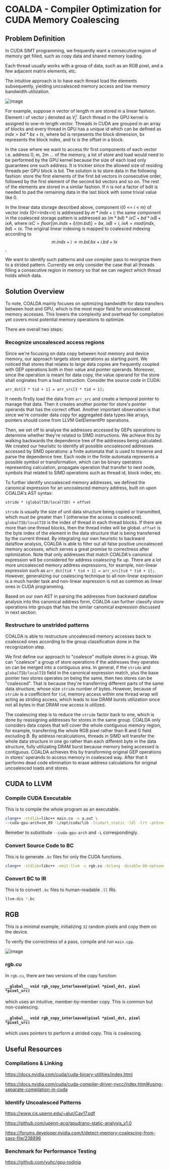 # COALDA - Compiler Optimization for CUDA Memory Coalescing

## Problem Definition
In CUDA SIMT programming, we frequently want a consecutive region of memory get filled, such as copy data and shared memory loading.

Each thread usually works with a group of data, such as an RGB pixel, and a few adjacent matrix elements, etc.

The intuitive approach is to have each thread load the elements subsequently, yielding uncoalesced memory access and low memory bandwidth utilization.

![image](https://github.com/zianglih/EECS583_Project/assets/40673516/c29dc0fe-c1b0-4880-be0f-222297b7720a)



For example, suppose n vector of length m are stored in a linear fashion. Element i of vector j denoted as $V_j^i$. Earch thread in the GPU kernel is assigned to one-m length vector. Threads in CUDA are grouped in an array of blocks and every thread in GPU has a unique id which can be defined as $indx = bd*bx +tx$, where bd is rerpesents the block dimension, bx represents the block index, and tx is the offset in a block.

In the case where we want to access thr first components of each vector i.e. address 0, m, 2m ... of the memory, a lot of store and load would need to be performed by the GPU kernel because the size of each load only guarantees one such address. It is trickier since the allowed size of residing threads per GPU block is bd. The solution is to store data in the following fashion: store the first elements of the first bd vectors in consecutive order, followed by the first element of the second bd vectors and so on. The rest of the elements are stored in a similar fashion. If n is not a factor of bdit is needed to pad the remaining data in the last block with some trivial value like 0.

In the linear data storage described above, component i(0 <= i < m) of vector indx (0<=indx<n) is addressed by $m * indx + i$; the same component in the coalesced storage pattern is addressed as $(m*bd)*ixC + bd * ixB + ixA$, where $ixC = floor[(m.indx + i)/(m.bd)]=bx$, $ixB=i$, $ixA=mod(indx,bd)=tx$.
The original linear indexing is mapped to coalesced indexing according to $$m.indx+i \rightarrow m.bd.bx+i.bd+tx$$.

We want to identify such patterns and use compiler pass to reorgnize them to a strided pattern.
Currently we only consider the case that all threads filling a consecutive region in memory so that we can neglect which thread holds which data.


## Solution Overview
To note, COALDA mainly focuses on optimizing bandwidth for data transfers between host and GPU, which is the most major field for uncoalesced memory accesses. This lowers the complexity and overhead for compilation yet covers most potential memory operations to optimize. 

There are overall two steps:

### Recognize uncoalesced access regions
Since we're focusing on data copy between host memory and device memory, our approach targets store operations as starting point. We noticed that stores that relates to large data copies are frequently coupled with GEP operations both in their value and pointer operands. Moreover, since the operation is meant for data copy, the value operand for the store shall originates from a load instruction. Consider the source code in CUDA:
```
arr_dst[3 * tid + 1] = arr_src[3 * tid + 1]; 
```
It needs firstly load the data from `arr_src` and create a temporal pointer to manage that data. Then it creates another pointer for store's pointer operands that has the correct offset. Another important observation is that since we're consider data copy for aggregated data types like arrays, pointers should come from LLVM GetElementPtr operations.

Then, we set off to analyse the addresses accessed by GEPs operations to determine whether they're related to SIMD instructions. We achieve this by walking backwards the dependence tree of the addresses being calculated. We created our heuristic to identify all possible uncoalesced addresses accessed by SIMD operations: a finite automata that is used to traverse and parse the dependence tree. Each node in the finite automata represents a possible symbol or transformation, which can be binary operators representing calculation, propagate operation that transfer to next node, symbols that related to SIMD operations such as thread id, block index, etc. 

To further identify uncoalesced memory addresses, we defined the canonical expression for an uncoalesced memory address, built on upon COALDA's AST syntax:
```
stride * (globalTID/localTID) + offset
```
`stride` is usually the size of unit data structure being copied or transmitted, which must be greater than 1 (otherwise the access is coalesced). `globalTID/localTID` is the index of thread in each thread blocks. If there are more than one thread blocks, then the thread index will be global. `offset` is the byte index of the element in the data structure that is being transferred by the current thread. By integrating our own heuristic to backward dataflow analysis, COALDA is able to filter out all false positive uncoalesced memory accesses, which serves a great promise to correctness after optimization. Note that only addresses that match COALDA's canonical expression will be considered for address coalescing fix up. There are a lot more uncoalesced memory address expressions, for example, non-linear expression such as `arr_dst[tid * tid + 1] = arr_src[tid * tid + 1];`. However, generalizing our coalescing technique to all non-linear expression is a much harder task and non-linear expression is not as common as linear ones in CUDA programming. 

Based on our own AST in parsing the addresses from backward dataflow analysis into this canonical address form, COALDA can further classify store operations into groups that has the similar canonical expression discussed in next section.

### Restructure to unstrided patterns
COALDA is able to restructure uncoalesced memory accesses back to coalesced ones according to the group classification done in the recognization step. 

We first define our approach to "coalesce" multiple stores in a group. We can "coalesce" a group of store operations if the addresses they operates on can be merged into a contiguous area. In general, if the `stride` and `globalTID/localTID` field in the canonical expression match, plus the base pointer two stores operates on being the same, then two stores can be "coalesced". That is because they're transferring different parts of the same data structure, whose size `stride` number of bytes. However, because of `stride` is a coefficient for `tid`, memory access within one thread wrap will acting as striding access, which leads to low DRAM bursts utilization since not all bytes in that DRAM row access is utilized.

The coalescing step is to reduce the `stride` factor back to one, which is done by reassigning addresses for stores in the same group. COALDA only considers data copies that will cover the whole contiguous memory region, for example, transferring the whole RGB pixel rather than R and G field excluding B. By address recalculations, threads in SIMD will transfer the whole data structure in one go rather than each different byte in the data structure, fully utilizating DRAM burst because memory being accessed is contiguous. COALDA achieves this by transforming original GEP operations in stores' operands to access memory in coalesced way. After that it performs dead code elimination to erase address calculations for original uncoalesced loads and stores.

## CUDA to LLVM

### Compile CUDA Executable
This is to compile the whole program as an executable.
```bash
clang++ -stdlib=libc++ main.cu -o a.out \
--cuda-gpu-arch=sm_89 -L/opt/cuda/lib -lcudart_static -ldl -lrt -pthread
```
Remeber to substitude ```--cuda-gpu-arch``` and ```-L``` correspondingly.
### Convert Source Code to BC
This is to generate ```.bc``` files for only the CUDA functions.
```bash
clang++ -stdlib=libc++ -emit-llvm -c rgb.cu -Xclang -disable-O0-optnone
```
### Convert BC to IR
This is to convert ```.bc``` files to human-readable ```.ll``` IRs.
```bash
llvm-dis *.bc
```

## RGB
This is a minimal example, initializing ```32``` random pixels and copy them on the device.

To verify the correctness of a pass, compile and run ```main.cpp```.

![image](https://github.com/zianglih/EECS583_Project/assets/52993433/88bfcad0-6f1a-4e49-8d31-1c58e497c5d8)


### rgb.cu
In ```rgb.cu```, there are two versions of the copy function:
#### ```__global__ void rgb_copy_interleaved(pixel *pixel_dst, pixel *pixel_src)```
which uses an intuitive, member-by-member copy.
This is common but non-coalescing.
#### ```__global__ void rgb_copy_interleaved(pixel *pixel_dst, pixel *pixel_src)```
which uses pointers to perform a strided copy.
This is coalescing.


## Useful Resources
### Compilations & Linking
https://docs.nvidia.com/cuda/cuda-binary-utilities/index.html

https://docs.nvidia.com/cuda/cuda-compiler-driver-nvcc/index.html#using-separate-compilation-in-cuda
### Identify Uncoalesced Patterns
https://www.cis.upenn.edu/~alur/Cav17.pdf

https://github.com/upenn-acg/gpudrano-static-analysis_v1.0

https://forums.developer.nvidia.com/t/detect-memory-coalescing-from-sass-file/238896

### Benchmark for Performance Testing
https://github.com/yuhc/gpu-rodinia

